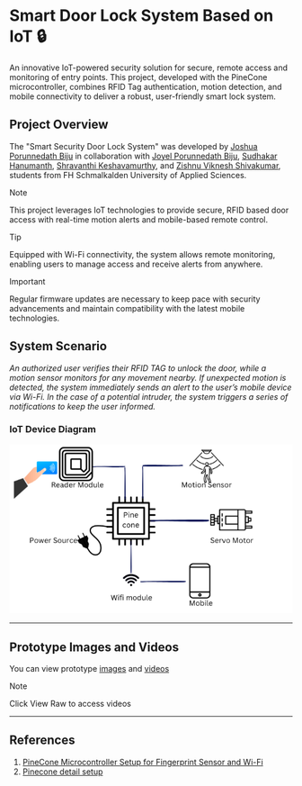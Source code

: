 # Smart Door Lock System Based on IoT 🔒

An innovative IoT-powered security solution for secure, remote access and monitoring of entry points. This project, developed with the PineCone microcontroller, combines RFID Tag authentication, motion detection, and mobile connectivity to deliver a robust, user-friendly smart lock system.

## Project Overview

The "Smart Security Door Lock System" was developed by [Joshua Porunnedath Biju](https://github.com/JOSHUAPBIJU) in collaboration with [Joyel Porunnedath Biju](https://github.com/joyelpbiju), [Sudhakar Hanumanth](https://github.com/SudhakarH), [Shravanthi Keshavamurthy](https://github.com/SHRAVANTHIK1999), and [Zishnu Viknesh Shivakumar](https://github.com/shivakumarzishnuviknesh7), students from FH Schmalkalden University of Applied Sciences.

> [!NOTE]  
> This project leverages IoT technologies to provide secure, RFID based  door access with real-time motion alerts and mobile-based remote control.

> [!TIP]  
> Equipped with Wi-Fi connectivity, the system allows remote monitoring, enabling users to manage access and receive alerts from anywhere.

> [!IMPORTANT]  
> Regular firmware updates are necessary to keep pace with security advancements and maintain compatibility with the latest mobile technologies.

## System Scenario

_An authorized user verifies their RFID TAG to unlock the door, while a motion sensor monitors for any movement nearby. If unexpected motion is detected, the system immediately sends an alert to the user’s mobile device via Wi-Fi. In the case of a potential intruder, the system triggers a series of notifications to keep the user informed._

### IoT Device Diagram

![Smart Door Lock System Diagram](https://raw.githubusercontent.com/JOSHUAPBIJU/Smart-Door-Lock-System-based-on-IOT/refs/heads/main/resource/Architecture%20diagram.png)

---

 
## Prototype Images and Videos  

You can view prototype [images](https://github.com/JOSHUAPBIJU/Smart-Door-Lock-System-based-on-IOT/tree/main/prototype/images) and [videos](https://github.com/JOSHUAPBIJU/Smart-Door-Lock-System-based-on-IOT/tree/main/prototype/videos) 
> [!NOTE]  
> Click View Raw to access videos
---

## References

1. [PineCone Microcontroller Setup for Fingerprint Sensor and Wi-Fi](https://wiki.pine64.org/wiki/PineCone)
2. [Pinecone detail setup](https://pine64.github.io/bl602-docs/)

